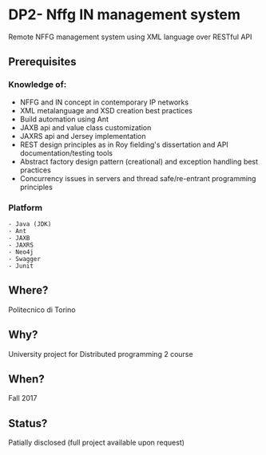 # DP2- Nffg IN management system
Remote NFFG management system using XML language over RESTful API

## Prerequisites
### Knowledge of:
- NFFG and IN concept in contemporary IP networks
- XML metalanguage and XSD creation best practices
- Build automation using Ant
- JAXB api and value class customization
- JAXRS api and Jersey implementation
- REST design principles as in Roy fielding's dissertation and API documentation/testing tools
- Abstract factory design pattern (creational) and exception handling best practices
- Concurrency issues in servers and thread safe/re-entrant programming principles
### Platform
```
- Java (JDK)
- Ant
- JAXB
- JAXRS
- Neo4j
- Swagger
- Junit
```

## Where?
Politecnico di Torino

## Why?
University project for Distributed programming 2 course

## When?
Fall 2017

## Status?
Patially disclosed (full project available upon request)
